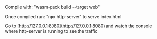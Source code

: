 Compile with: "wasm-pack build --target web"

Once compiled run: "npx http-server" to serve index.html

Go to [http://127.0.0.1:8080](http://127.0.0.1:8080) and watch the console where http-server is running to see the traffic